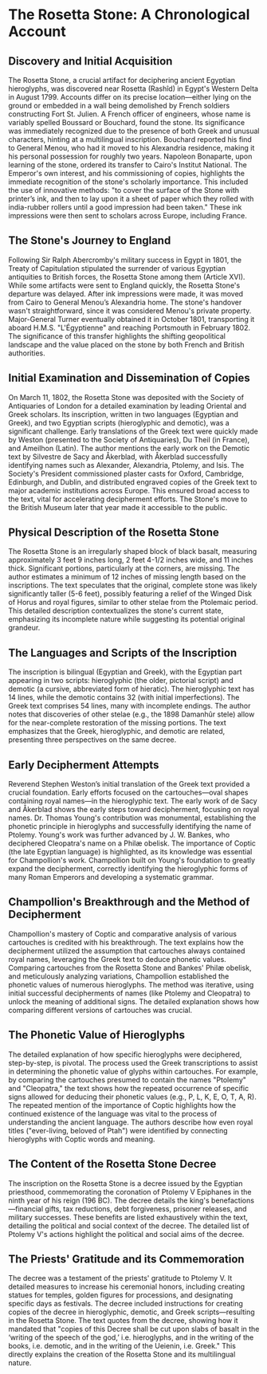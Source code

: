 # The Rosetta Stone: A Chronological Account

## Discovery and Initial Acquisition

The Rosetta Stone, a crucial artifact for deciphering ancient Egyptian hieroglyphs, was discovered near Rosetta (Rashîd) in Egypt's Western Delta in August 1799.  Accounts differ on its precise location—either lying on the ground or embedded in a wall being demolished by French soldiers constructing Fort St. Julien.  A French officer of engineers, whose name is variably spelled Boussard or Bouchard, found the stone. Its significance was immediately recognized due to the presence of both Greek and unusual characters, hinting at a multilingual inscription. Bouchard reported his find to General Menou, who had it moved to his Alexandria residence, making it his personal possession for roughly two years.  Napoleon Bonaparte, upon learning of the stone, ordered its transfer to Cairo's Institut National.  The Emperor's own interest, and his commissioning of copies, highlights the immediate recognition of the stone's scholarly importance. This included the use of innovative methods: "to cover the surface of the Stone with printer’s ink, and then to lay upon it a sheet of paper which they rolled with india-rubber rollers until a good impression had been taken." These ink impressions were then sent to scholars across Europe, including France.

## The Stone's Journey to England

Following Sir Ralph Abercromby's military success in Egypt in 1801, the Treaty of Capitulation stipulated the surrender of various Egyptian antiquities to British forces, the Rosetta Stone among them (Article XVI).  While some artifacts were sent to England quickly, the Rosetta Stone's departure was delayed. After ink impressions were made, it was moved from Cairo to General Menou’s Alexandria home.  The stone's handover wasn't straightforward, since it was considered Menou's private property. Major-General Turner eventually obtained it in October 1801, transporting it aboard H.M.S. "L'Égyptienne" and reaching Portsmouth in February 1802.  The significance of this transfer highlights the shifting geopolitical landscape and the value placed on the stone by both French and British authorities.

## Initial Examination and Dissemination of Copies

On March 11, 1802, the Rosetta Stone was deposited with the Society of Antiquaries of London for a detailed examination by leading Oriental and Greek scholars. Its inscription, written in two languages (Egyptian and Greek), and two Egyptian scripts (hieroglyphic and demotic), was a significant challenge.  Early translations of the Greek text were quickly made by Weston (presented to the Society of Antiquaries), Du Theil (in France), and Ameilhon (Latin). The author mentions the early work on the Demotic text by Silvestre de Sacy and Åkerblad, with Åkerblad successfully identifying names such as Alexander, Alexandria, Ptolemy, and Isis.  The Society's President commissioned plaster casts for Oxford, Cambridge, Edinburgh, and Dublin, and distributed engraved copies of the Greek text to major academic institutions across Europe.  This ensured broad access to the text, vital for accelerating decipherment efforts.  The Stone's move to the British Museum later that year made it accessible to the public.

## Physical Description of the Rosetta Stone

The Rosetta Stone is an irregularly shaped block of black basalt, measuring approximately 3 feet 9 inches long, 2 feet 4-1/2 inches wide, and 11 inches thick.  Significant portions, particularly at the corners, are missing. The author estimates a minimum of 12 inches of missing length based on the inscriptions. The text speculates that the original, complete stone was likely significantly taller (5-6 feet), possibly featuring a relief of the Winged Disk of Horus and royal figures, similar to other stelae from the Ptolemaic period.  This detailed description contextualizes the stone's current state, emphasizing its incomplete nature while suggesting its potential original grandeur.

##  The Languages and Scripts of the Inscription

The inscription is bilingual (Egyptian and Greek), with the Egyptian part appearing in two scripts: hieroglyphic (the older, pictorial script) and demotic (a cursive, abbreviated form of hieratic). The hieroglyphic text has 14 lines, while the demotic contains 32 (with initial imperfections). The Greek text comprises 54 lines, many with incomplete endings. The author notes that discoveries of other stelae (e.g., the 1898 Damanhûr stele) allow for the near-complete restoration of the missing portions. The text emphasizes that the Greek, hieroglyphic, and demotic are related, presenting three perspectives on the same decree.

## Early Decipherment Attempts

Reverend Stephen Weston’s initial translation of the Greek text provided a crucial foundation. Early efforts focused on the cartouches—oval shapes containing royal names—in the hieroglyphic text.  The early work of de Sacy and Åkerblad shows the early steps toward decipherment, focusing on royal names. Dr. Thomas Young's contribution was monumental, establishing the phonetic principle in hieroglyphs and successfully identifying the name of Ptolemy.  Young's work was further advanced by J. W. Bankes, who deciphered Cleopatra's name on a Philæ obelisk. The importance of Coptic (the late Egyptian language) is highlighted, as its knowledge was essential for Champollion's work.  Champollion built on Young's foundation to greatly expand the decipherment, correctly identifying the hieroglyphic forms of many Roman Emperors and developing a systematic grammar.

## Champollion's Breakthrough and the Method of Decipherment

Champollion's mastery of Coptic and comparative analysis of various cartouches is credited with his breakthrough. The text explains how the decipherment utilized the assumption that cartouches always contained royal names, leveraging the Greek text to deduce phonetic values. Comparing cartouches from the Rosetta Stone and Bankes' Philæ obelisk, and meticulously analyzing variations, Champollion established the phonetic values of numerous hieroglyphs. The method was iterative, using initial successful decipherments of names (like Ptolemy and Cleopatra) to unlock the meaning of additional signs. The detailed explanation shows how comparing different versions of cartouches was crucial.

##  The Phonetic Value of Hieroglyphs

The detailed explanation of how specific hieroglyphs were deciphered, step-by-step, is pivotal.  The process used the Greek transcriptions to assist in determining the phonetic value of glyphs within cartouches. For example, by comparing the cartouches presumed to contain the names "Ptolemy" and "Cleopatra,"  the text shows how the repeated occurrence of specific signs allowed for deducing their phonetic values (e.g., P, L, K, E, O, T, A, R). The repeated mention of the importance of Coptic highlights how the continued existence of the language was vital to the process of understanding the ancient language.  The authors describe how even royal titles ("ever-living, beloved of Ptah") were identified by connecting hieroglyphs with Coptic words and meaning.

## The Content of the Rosetta Stone Decree

The inscription on the Rosetta Stone is a decree issued by the Egyptian priesthood, commemorating the coronation of Ptolemy V Epiphanes in the ninth year of his reign (196 BC). The decree details the king's benefactions—financial gifts, tax reductions, debt forgiveness, prisoner releases, and military successes. These benefits are listed exhaustively within the text, detailing the political and social context of the decree. The detailed list of Ptolemy V's actions highlight the political and social aims of the decree.

##  The Priests' Gratitude and its Commemoration

The decree was a testament of the priests' gratitude to Ptolemy V.  It detailed measures to increase his ceremonial honors, including creating statues for temples, golden figures for processions, and designating specific days as festivals. The decree included instructions for creating copies of the decree in hieroglyphic, demotic, and Greek scripts—resulting in the Rosetta Stone. The text quotes from the decree, showing how it mandated that "copies of this Decree shall be cut upon slabs of basalt in the ‘writing of the speech of the god,’ i.e. hieroglyphs, and in the writing of the books, i.e. demotic, and in the writing of the Ueienin, i.e. Greek." This directly explains the creation of the Rosetta Stone and its multilingual nature.


